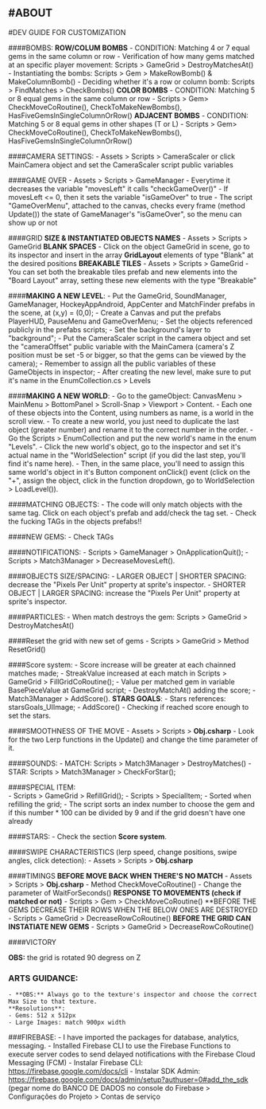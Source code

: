 #ABOUT
---------------

#DEV GUIDE FOR CUSTOMIZATION

####BOMBS:
	**ROW/COLUM BOMBS**
	- CONDITION: Matching 4 or 7 equal gems in the same column or row
	- Verification of how many gems matched at an specific player movement: Scripts > GameGrid > DestroyMatchesAt()
	- Instantiating the bombs: Scripts > Gem > MakeRowBomb() & MakeColumnBomb()
	- Deciding whether it's a row or column bomb: Scripts > FindMatches > CheckBombs()
	**COLOR BOMBS**
	- CONDITION: Matching 5 or 8 equal gems in the same column or row
	- Scripts > Gem> CheckMoveCoRoutine(), CheckToMakeNewBombs(), HasFiveGemsInSingleColumnOrRow()
	**ADJACENT BOMBS**
	- CONDITION: Matching 5 or 8 equal gems in other shapes (T or L)
	- Scripts > Gem> CheckMoveCoRoutine(), CheckToMakeNewBombs(), HasFiveGemsInSingleColumnOrRow()
	
	
####CAMERA SETTINGS:
	- Assets > Scripts > CameraScaler or click MainCamera object and set the CameraScaler script public variables

####GAME OVER
	- Assets > Scripts > GameManager
	- Everytime it decreases the variable "movesLeft" it calls "checkGameOver()"
	- If movesLeft <= 0, then it sets the variable "isGameOver" to true
	- The script "GameOverMenu", attached to the canvas, checks every frame (method Update()) the state of GameManager's "isGameOver", so the menu can show up or not

####GRID 
	**SIZE & INSTANTIATED OBJECTS NAMES**
	- Assets > Scripts > GameGrid
	**BLANK SPACES**
	- Click on the object GameGrid in scene, go to its inspector and insert in the array **GridLayout** elements of type "Blank" at the desired positions
	**BREAKABLE TILES**
	- Assets > Scripts > GameGrid
	- You can set both the breakable tiles prefab and new elements into the "Board Layout" array, setting these new elements with the type "Breakable"

####**MAKING A NEW LEVEL**:
	- Put the GameGrid, SoundManager, GameManager, HockeyAppAndroid, AppCenter and MatchFinder prefabs in the scene, at (x,y) = (0,0);
	- Create a Canvas and put the prefabs PlayerHUD, PauseMenu and GameOverMenu;
	- Set the objects referenced publicly in the prefabs scripts;
	- Set the background's layer to "background";
	- Put the CameraScaler script in the camera object and set the "cameraOffset" public variable with the MainCamera (camera's Z position must be set -5 or bigger, so that the gems can be viewed by the camera);
	- Remember to assign all the public variables of these GameObjects in inspector;
	- After creating the new level, make sure to put it's name in the EnumCollection.cs > Levels

####**MAKING A NEW WORLD**:
	- Go to the gameObject: CanvasMenu > MainMenu > BottomPanel > Scroll-Snap > Viewport > Content.
	- Each one of these objects into the Content, using numbers as name, is a world in the scroll view.
	- To create a new world, you just need to duplicate the last object (greater number) and rename it to the correct number in the order.
	- Go the Scripts > EnumCollection and put the new world's name in the enum "Levels".
	- Click the new world's object, go to the inspector and set it's actual name in the "WorldSelection" script (if you did the last step, you'll find it's name here).
	- Then, in the same place, you'll need to assign this same world's object in it's Button component onClick() event (click on the "+", assign the object, click in the function dropdown, go to WorldSelection > LoadLevel()).
	

####MATCHING OBJECTS:
	- The code will only match objects with the same tag. Click on each object's prefab and add/check the tag set.
	- Check the fucking TAGs in the objects prefabs!!

####NEW GEMS:
	- Check TAGs
	
####NOTIFICATIONS:
	- Scripts > GameManager > OnApplicationQuit();
	- Scripts > Match3Manager > DecreaseMovesLeft().

####OBJECTS SIZE/SPACING:
	- LARGER OBJECT | SHORTER SPACING: decrease the "Pixels Per Unit" property at sprite's inspector.
	- SHORTER OBJECT | LARGER SPACING: increase the "Pixels Per Unit" property at sprite's inspector.

####PARTICLES:
	- When match destroys the gem: Scripts > GameGrid > DestroyMatchesAt()

####Reset the grid with new set of gems
	- Scripts > GameGrid > Method ResetGrid()
	
####Score system:
	- Score increase will be greater at each chainned matches made;
	- StreakValue increased at each match in Scripts > GameGrid > FillGridCoRoutine();
	- Value per matched gem in variable BasePieceValue at GameGrid script;
	- DestroyMatchAt() adding the score;
	- Match3Manager > AddScore().
	**STARS GOALS**:
		- Stars references: starsGoals_UIImage;
		- AddScore() - Checking if reached score enough to set the stars.

####SMOOTHNESS OF THE MOVE
	- Assets > Scripts > **Obj.csharp**
	- Look for the two Lerp functions in the Update() and change the time parameter of it.

####SOUNDS:
	- MATCH: Scripts > Match3Manager > DestroyMatches()
	- STAR: Scripts > Match3Manager > CheckForStar();
	
####SPECIAL ITEM:	
	- Scripts > GameGrid > RefillGrid();
	- Scripts > SpecialItem;
	- Sorted when refilling the grid;
	- The script sorts an index number to choose the gem and if this number * 100 can be divided by 9 and if the grid doesn't have one already
	
	
####STARS:
	- Check the section **Score system**.

####SWIPE CHARACTERISTICS (lerp speed, change positions, swipe angles, click detection):
	- Assets > Scripts > **Obj.csharp**

####TIMINGS
	**BEFORE MOVE BACK WHEN THERE'S NO MATCH**
	- Assets > Scripts > **Obj.csharp**
	- Method CheckMoveCoRoutine()
	- Change the parameter of WaitForSeconds()
	**RESPONSE TO MOVEMENTS (check if matched or not)**
	- Scripts > Gem > CheckMoveCoRoutine() 
	**BEFORE THE GEMS DECREASE THEIR ROWS WHEN THE BELOW ONES ARE DESTROYED
	- Scripts > GameGrid > DecreaseRowCoRoutine()
	**BEFORE THE GRID CAN INSTATIATE NEW GEMS**
	- Scripts > GameGrid > DecreaseRowCoRoutine()

####VICTORY

**OBS:** the grid is rotated 90 degress on Z

### ARTS GUIDANCE:
	- **OBS:** Always go to the texture's inspector and choose the correct Max Size to that texture.
	**Resolutions**:	
	- Gems: 512 x 512px
	- Large Images: match 900px width
	
###FIREBASE:
	- I have imported the packages for database, analytics, messaging.
	- Installed Firebase CLI to use the Firebase Functions to execute server codes to send delayed notifications with the Firebase Cloud Messaging (FCM)
	- Instalar Firebase CLI: https://firebase.google.com/docs/cli
	- Instalar SDK Admin: https://firebase.google.com/docs/admin/setup?authuser=0#add_the_sdk (pegar nome do BANCO DE DADOS no console do Firebase > Configurações do Projeto > Contas de serviço


